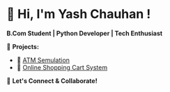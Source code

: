 # 👋 Hi, I'm Yash Chauhan !
**B.Com Student | Python Developer | Tech Enthusiast**


🚀 **Projects:**
- 🔗 [ATM Semulation]([https://github.com/404YashNotFound/ATM_Semulation](https://github.com/404YashNotFound/my_python/blob/8c801687a57b7be9ef0bd8e9c9edd0c945af51a8/ATM_simulation.ipynb))
- 🔗 [Online Shopping Cart System]([https://github.com/404YashNotFound/Cart_and_Purchase.ipynb](https://github.com/404YashNotFound/my_python/blob/8c801687a57b7be9ef0bd8e9c9edd0c945af51a8/Cart_and_Purchase.ipynb))


🔔 **Let's Connect & Collaborate!** 
